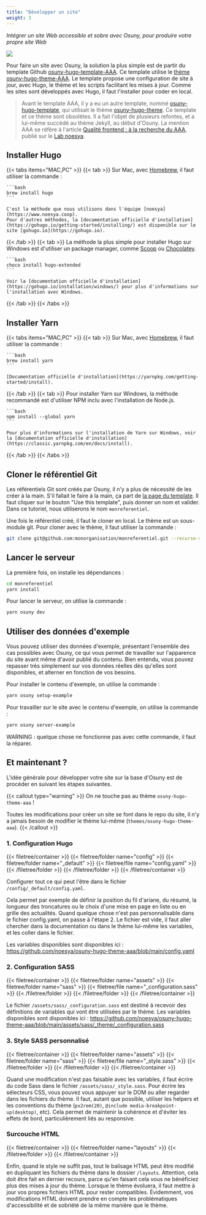 ```yaml
---
title: "Développer un site"
weight: 3
---
```


*Intégrer un site Web accessible et sobre avec Osuny, pour produire votre propre site Web*

![](/images/home/website.jpg)

Pour faire un site avec Osuny, la solution la plus simple est de partir du template Github [osuny-hugo-template-AAA](https://github.com/noesya/osuny-hugo-template-AAA).
Ce template utilise le [thème osuny-hugo-theme-AAA](https://github.com/noesya/osuny-hugo-theme-AAA).
Le template propose une configuration de site à jour, avec Hugo, le thème et les scripts facilitant les mises à jour.
Comme les sites sont développés avec Hugo, il faut l'installer pour coder en local.

> Avant le template AAA, il y a eu un autre template, nommé [osuny-hugo-template](https://github.com/noesya/osuny-hugo-template), qui utilisait le thème [osuny-hugo-theme](https://github.com/noesya/osuny-hugo-theme). Ce template et ce thème sont obsolètes. Il a fait l'objet de plusieurs refontes, et a lui-même succédé au thème Jekyll, au début d'Osuny. La mention AAA se réfère à l'article [Qualité frontend : à la recherche du AAA](https://lab.noesya.coop/2022/qualite-front), publié sur le [Lab noesya](https://lab.noesya.coop).

## Installer Hugo

{{< tabs items="MAC,PC" >}}
  {{< tab >}}
    Sur Mac, avec [Homebrew](https://brew.sh), il faut utiliser la commande :

    ```bash
    brew install hugo
    ```

    C'est la méthode que nous utilisons dans l'équipe [noesya](https://www.noesya.coop).
    Pour d'autres méthodes, la [documentation officielle d'installation](https://gohugo.io/getting-started/installing/) est disponible sur le site [gohugo.io](https://gohugo.io).
  {{< /tab >}}
  {{< tab >}}
    La méthode la plus simple pour installer Hugo sur Windows est d'utiliser un package manager, comme [Scoop](https://scoop.sh) ou [Chocolatey](https://chocolatey.org).

    ```bash
    choco install hugo-extended
    ```

    Voir la [documentation officielle d'installation](https://gohugo.io/installation/windows/) pour plus d'informations sur l'installation avec Windows.
  {{< /tab >}}
{{< /tabs >}}


## Installer Yarn

{{< tabs items="MAC,PC" >}}
  {{< tab >}}
    Sur Mac, avec [Homebrew](https://brew.sh), il faut utiliser la commande :

    ```bash
    brew install yarn
    ```

    [Documentation officielle d'installation](https://yarnpkg.com/getting-started/install).
  {{< /tab >}}
  {{< tab >}}
    Pour installer Yarn sur Windows, la méthode recommandé est d'utiliser NPM inclu avec l'installation de Node.js.

    ```bash
    npm install --global yarn
    ```

    Pour plus d'informations sur l'installation de Yarn sur Windows, voir la [documentation officielle d'installation](https://classic.yarnpkg.com/en/docs/install).
  {{< /tab >}}
{{< /tabs >}}

## Cloner le référentiel Git

Les référentiels Git sont créés par Osuny, il n'y a plus de nécessité de les créer à la main.
S'il fallait le faire à la main, ça part de [la page du template](https://github.com/noesya/osuny-hugo-template-AAA). 
Il faut cliquer sur le bouton "Use this template", puis donner un nom et valider.
Dans ce tutoriel, nous utiliserons le nom `monreferentiel`.

Une fois le référentiel créé, il faut le cloner en local.
Le thème est un sous-module git.
Pour cloner avec le thème, il faut utiliser la commande :

```bash
git clone git@github.com:monorganisation/monreferentiel.git --recurse-submodules
```

## Lancer le serveur

La première fois, on installe les dépendances :

```bash
cd monreferentiel
yarn install
```

Pour lancer le serveur, on utilise la commande :

```bash
yarn osuny dev
```

## Utiliser des données d'exemple

Vous pouvez utiliser des données d'exemple, présentant l'ensemble des cas possibles avec Osuny, ce qui vous permet de travailler sur l'apparence du site avant même d'avoir publié du contenu. Bien entendu, vous pouvez repasser très simplement sur vos données réelles dès qu'elles sont disponibles, et alterner en fonction de vos besoins.

Pour installer le contenu d'exemple, on utilise la commande :

```bash
yarn osuny setup-example
```

Pour travailler sur le site avec le contenu d'exemple, on utilise la commande :

```bash
yarn osuny server-example
```

WARNING : quelque chose ne fonctionne pas avec cette commande, il faut la réparer.

## Et maintenant ?

L'idée générale pour développer votre site sur la base d'Osuny est de procéder en suivant les étapes suivantes.

{{< callout type="warning" >}}
  On ne touche pas au thème `osuny-hugo-theme-aaa` !

  Toutes les modifications pour créer un site se font dans le repo du site, il n'y a jamais besoin de modifier le thème lui-même (`themes/osuny-hugo-theme-aaa`).
{{< /callout >}}

### 1. Configuration Hugo

{{< filetree/container >}}
  {{< filetree/folder name="config" >}}
    {{< filetree/folder name="_default" >}}
      {{< filetree/file name="config.yaml" >}}
    {{< /filetree/folder >}}
  {{< /filetree/folder >}}
{{< /filetree/container >}}

Configurer tout ce qui peut l'être dans le fichier `/config/_default/config.yaml`.

Cela permet par exemple de définir la position du fil d'ariane, du résumé, la longueur des troncatures ou le choix d'une mise en page en liste ou en grille des actualités.
Quand quelque chose n'est pas personnalisable dans le fichier config.yaml, on passe à l'étape 2.
Le fichier est vide, il faut aller chercher dans la documentation ou dans le thème lui-même les variables, et les coller dans le fichier.

Les variables disponibles sont disponibles ici :
https://github.com/noesya/osuny-hugo-theme-aaa/blob/main/config.yaml


### 2. Configuration SASS

{{< filetree/container >}}
  {{< filetree/folder name="assets" >}}
    {{< filetree/folder name="sass" >}}
      {{< filetree/file name="_configuration.sass" >}}
    {{< /filetree/folder >}}
  {{< /filetree/folder >}}
{{< /filetree/container >}}

Le fichier `/assets/sass/_configuration.sass` est destiné à recevoir des définitions de variables qui vont être utilisées par le thème.
Les variables disponibles sont disponibles ici :
https://github.com/noesya/osuny-hugo-theme-aaa/blob/main/assets/sass/_theme/_configuration.sass

### 3. Style SASS personnalisé

{{< filetree/container >}}
  {{< filetree/folder name="assets" >}}
    {{< filetree/folder name="sass" >}}
      {{< filetree/file name="_style.sass" >}}
    {{< /filetree/folder >}}
  {{< /filetree/folder >}}
{{< /filetree/container >}}

Quand une modification n'est pas faisable avec les variables, il faut écrire du code Sass dans le fichier `/assets/sass/_style.sass`. 
Pour écrire les sélecteurs CSS, vous pouvez vous appuyer sur le DOM ou aller regarder dans les fichiers du thème.
Il faut, autant que possible, utiliser les helpers et les conventions du thème (`px2rem(20)`, `@include media-breakpoint-up(desktop)`, etc).
Cela permet de maintenir la cohérence et d'éviter les effets de bord, particulièrement liés au responsive.

### Surcouche HTML

{{< filetree/container >}}
  {{< filetree/folder name="layouts" >}}
  {{< /filetree/folder >}}
{{< /filetree/container >}}

Enfin, quand le style ne suffit pas, tout le balisage HTML peut être modifié en dupliquant les fichiers du thème dans le dossier `/layouts`. 
Attention, cela doit être fait en dernier recours, parce qu'en faisant cela vous ne bénéficiez plus des mises à jour du thème.
Lorsque le thème évoluera, il faut mettre à jour vos propres fichiers HTML pour rester compatibles.
Évidemment, vos modifications HTML doivent prendre en compte les problématiques d'accessibilité et de sobriété de la même manière que le thème.

